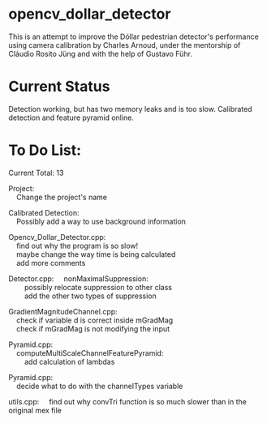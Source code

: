 opencv_dollar_detector
======================
  
This is an attempt to improve the Dóllar pedestrian detector's performance using camera calibration by Charles Arnoud, under the mentorship of Cláudio Rosito Jüng and with the help of Gustavo Führ.  
  
  
Current Status  
======================  

Detection working, but has two memory leaks and is too slow. Calibrated detection and feature pyramid online.  
  
  
To Do List:  
======================  
  
Current Total: 13  
  
Project:  
&nbsp;&nbsp;&nbsp;&nbsp;Change the project's name  
  
Calibrated Detection:  
&nbsp;&nbsp;&nbsp;&nbsp;Possibly add a way to use background information
  
Opencv_Dollar_Detector.cpp:  
&nbsp;&nbsp;&nbsp;&nbsp;find out why the program is so slow!  
&nbsp;&nbsp;&nbsp;&nbsp;maybe change the way time is being calculated  
&nbsp;&nbsp;&nbsp;&nbsp;add more comments  
  
Detector.cpp: 
&nbsp;&nbsp;&nbsp;&nbsp;nonMaximalSuppression:  
&nbsp;&nbsp;&nbsp;&nbsp;&nbsp;&nbsp;&nbsp;&nbsp;possibly relocate suppression to other class  
&nbsp;&nbsp;&nbsp;&nbsp;&nbsp;&nbsp;&nbsp;&nbsp;add the other two types of suppression    
  
GradientMagnitudeChannel.cpp:  
&nbsp;&nbsp;&nbsp;&nbsp;check if variable d is correct inside mGradMag  
&nbsp;&nbsp;&nbsp;&nbsp;check if mGradMag is not modifying the input  
  
Pyramid.cpp:  
&nbsp;&nbsp;&nbsp;&nbsp;computeMultiScaleChannelFeaturePyramid:  
&nbsp;&nbsp;&nbsp;&nbsp;&nbsp;&nbsp;&nbsp;&nbsp;add calculation of lambdas  
  
Pyramid.cpp:  
&nbsp;&nbsp;&nbsp;&nbsp;decide what to do with the channelTypes variable   
  
utils.cpp:
&nbsp;&nbsp;&nbsp;&nbsp;find out why convTri function is so much slower than in the original mex file  
